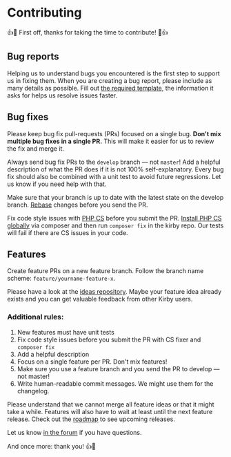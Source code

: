 # Contributing

:+1::tada: First off, thanks for taking the time to contribute! :tada::+1:

## Bug reports

Helping us to understand bugs you encountered is the first step to support us in fixing them. When you are creating a bug report, please include as many details as possible. Fill out [the required template](ISSUE_TEMPLATE/bug_report.md), the information it asks for helps us resolve issues faster.

## Bug fixes

Please keep bug fix pull-requests (PRs) focused on a single bug. **Don't mix multiple bug fixes in a single PR.** This will make it easier for us to review the fix and merge it.

Always send bug fix PRs to the `develop` branch –– not `master`! Add a helpful description of what the PR does if it is not 100% self-explanatory. Every bug fix should also be combined with a unit test to avoid future regressions. Let us know if you need help with that.

Make sure that your branch is up to date with the latest state on the develop branch. [Rebase](https://help.github.com/articles/about-pull-request-merges/) changes before you send the PR.

Fix code style issues with [PHP CS](https://github.com/FriendsOfPHP/PHP-CS-Fixer) before you submit the PR. [Install PHP CS globally](https://github.com/FriendsOfPHP/PHP-CS-Fixer#globally-composer) via composer and then run `composer fix` in the kirby repo. Our tests will fail if there are CS issues in your code.

## Features

Create feature PRs on a new feature branch. Follow the branch name scheme: `feature/yourname-feature-x`.

Please have a look at the [ideas repository](https://github.com/getkirby/ideas/issues). Maybe your feature idea already exists and you can get valuable feedback from other Kirby users.

### Additional rules:

1. New features must have unit tests
2. Fix code style issues before you submit the PR with CS fixer and `composer fix`
3. Add a helpful description
4. Focus on a single feature per PR. Don't mix features!
5. Make sure you use a feature branch and you send the PR to develop –– not master!
6. Write human-readable commit messages. We might use them for the changelog.

Please understand that we cannot merge all feature ideas or that it might take a while. Features will also have to wait at least until the next feature release. Check out the [roadmap](https://roadmap.getkirby.com) to see upcoming releases.

Let us know [in the forum](https://forum.getkirby.com) if you have questions.

And once more: thank you! :+1::tada:

